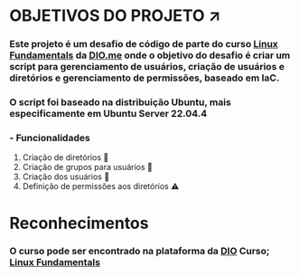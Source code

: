 # OBJETIVOS DO PROJETO ↗️
### Este projeto é um desafio de código de parte do curso [Linux Fundamentals](https://web.dio.me/track/formacao-linux-fundamentals) da [DIO.me](https://www.dio.me/) onde o objetivo do desafio é criar um script para gerenciamento de usuários, criação de usuários e diretórios e gerenciamento de permissões, baseado em IaC. 
### O script foi baseado na distribuição Ubuntu, mais especificamente em Ubuntu Server 22.04.4 

### - Funcionalidades

1. Criação de diretórios 📁
2. Criação de grupos para usuários 🧍
3. Criação dos usuários 🚨
4. Definição de permissões aos diretórios ⚠️

# Reconhecimentos
### O curso pode ser encontrado na plataforma da [DIO](https://www.dio.me/) Curso; [Linux Fundamentals](https://web.dio.me/track/formacao-linux-fundamentals)
